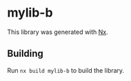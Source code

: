 # mylib-b

This library was generated with [Nx](https://nx.dev).

## Building

Run `nx build mylib-b` to build the library.
